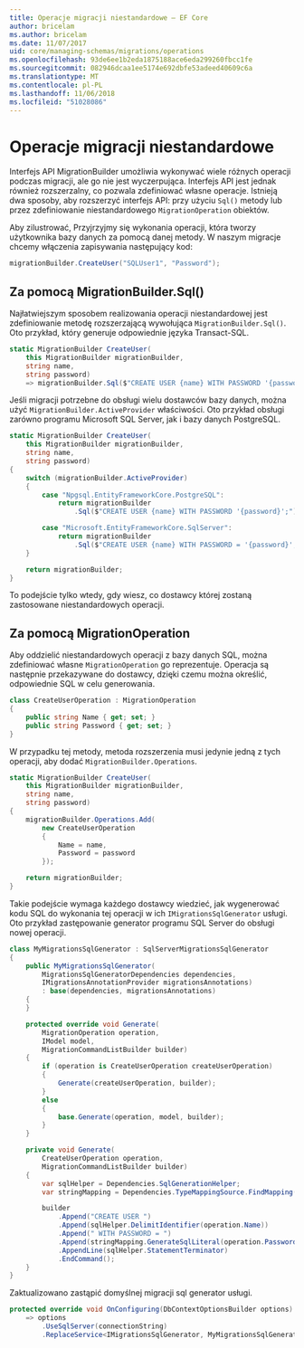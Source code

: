 ```yaml
---
title: Operacje migracji niestandardowe — EF Core
author: bricelam
ms.author: bricelam
ms.date: 11/07/2017
uid: core/managing-schemas/migrations/operations
ms.openlocfilehash: 93de6ee1b2eda1875188ace6eda299260fbcc1fe
ms.sourcegitcommit: 082946dcaa1ee5174e692dbfe53adeed40609c6a
ms.translationtype: MT
ms.contentlocale: pl-PL
ms.lasthandoff: 11/06/2018
ms.locfileid: "51028086"
---
```

<a name="custom-migrations-operations"></a>Operacje migracji niestandardowe
============================
Interfejs API MigrationBuilder umożliwia wykonywać wiele różnych operacji podczas migracji, ale go nie jest wyczerpująca. Interfejs API jest jednak również rozszerzalny, co pozwala zdefiniować własne operacje. Istnieją dwa sposoby, aby rozszerzyć interfejs API: przy użyciu `Sql()` metody lub przez zdefiniowanie niestandardowego `MigrationOperation` obiektów.

Aby zilustrować, Przyjrzyjmy się wykonania operacji, która tworzy użytkownika bazy danych za pomocą danej metody. W naszym migracje chcemy włączenia zapisywania następujący kod:

``` csharp
migrationBuilder.CreateUser("SQLUser1", "Password");
```

<a name="using-migrationbuildersql"></a>Za pomocą MigrationBuilder.Sql()
----------------------------
Najłatwiejszym sposobem realizowania operacji niestandardowej jest zdefiniowanie metodę rozszerzającą wywołująca `MigrationBuilder.Sql()`.
Oto przykład, który generuje odpowiednie języka Transact-SQL.

``` csharp
static MigrationBuilder CreateUser(
    this MigrationBuilder migrationBuilder,
    string name,
    string password)
    => migrationBuilder.Sql($"CREATE USER {name} WITH PASSWORD '{password}';");
```

Jeśli migracji potrzebne do obsługi wielu dostawców bazy danych, można użyć `MigrationBuilder.ActiveProvider` właściwości. Oto przykład obsługi zarówno programu Microsoft SQL Server, jak i bazy danych PostgreSQL.

``` csharp
static MigrationBuilder CreateUser(
    this MigrationBuilder migrationBuilder,
    string name,
    string password)
{
    switch (migrationBuilder.ActiveProvider)
    {
        case "Npgsql.EntityFrameworkCore.PostgreSQL":
            return migrationBuilder
                .Sql($"CREATE USER {name} WITH PASSWORD '{password}';");

        case "Microsoft.EntityFrameworkCore.SqlServer":
            return migrationBuilder
                .Sql($"CREATE USER {name} WITH PASSWORD = '{password}';");
    }

    return migrationBuilder;
}
```

To podejście tylko wtedy, gdy wiesz, co dostawcy której zostaną zastosowane niestandardowych operacji.

<a name="using-a-migrationoperation"></a>Za pomocą MigrationOperation
---------------------------
Aby oddzielić niestandardowych operacji z bazy danych SQL, można zdefiniować własne `MigrationOperation` go reprezentuje. Operacja są następnie przekazywane do dostawcy, dzięki czemu można określić, odpowiednie SQL w celu generowania.

``` csharp
class CreateUserOperation : MigrationOperation
{
    public string Name { get; set; }
    public string Password { get; set; }
}
```

W przypadku tej metody, metoda rozszerzenia musi jedynie jedną z tych operacji, aby dodać `MigrationBuilder.Operations`.

``` csharp
static MigrationBuilder CreateUser(
    this MigrationBuilder migrationBuilder,
    string name,
    string password)
{
    migrationBuilder.Operations.Add(
        new CreateUserOperation
        {
            Name = name,
            Password = password
        });

    return migrationBuilder;
}
```

Takie podejście wymaga każdego dostawcy wiedzieć, jak wygenerować kodu SQL do wykonania tej operacji w ich `IMigrationsSqlGenerator` usługi. Oto przykład zastępowanie generator programu SQL Server do obsługi nowej operacji.

``` csharp
class MyMigrationsSqlGenerator : SqlServerMigrationsSqlGenerator
{
    public MyMigrationsSqlGenerator(
        MigrationsSqlGeneratorDependencies dependencies,
        IMigrationsAnnotationProvider migrationsAnnotations)
        : base(dependencies, migrationsAnnotations)
    {
    }

    protected override void Generate(
        MigrationOperation operation,
        IModel model,
        MigrationCommandListBuilder builder)
    {
        if (operation is CreateUserOperation createUserOperation)
        {
            Generate(createUserOperation, builder);
        }
        else
        {
            base.Generate(operation, model, builder);
        }
    }

    private void Generate(
        CreateUserOperation operation,
        MigrationCommandListBuilder builder)
    {
        var sqlHelper = Dependencies.SqlGenerationHelper;
        var stringMapping = Dependencies.TypeMappingSource.FindMapping(typeof(string));

        builder
            .Append("CREATE USER ")
            .Append(sqlHelper.DelimitIdentifier(operation.Name))
            .Append(" WITH PASSWORD = ")
            .Append(stringMapping.GenerateSqlLiteral(operation.Password))
            .AppendLine(sqlHelper.StatementTerminator)
            .EndCommand();
    }
}
```

Zaktualizowano zastąpić domyślnej migracji sql generator usługi.

``` csharp
protected override void OnConfiguring(DbContextOptionsBuilder options)
    => options
        .UseSqlServer(connectionString)
        .ReplaceService<IMigrationsSqlGenerator, MyMigrationsSqlGenerator>();
```
